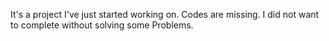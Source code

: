 It's a project I've just started working on.
Codes are missing. I did not want to complete without solving some Problems.
